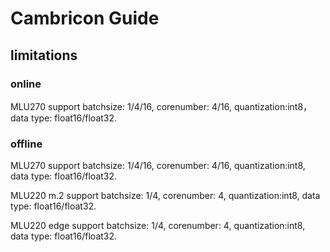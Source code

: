 # Cambricon Guide

## limitations

### online

  MLU270 support batchsize: 1/4/16, corenumber: 4/16, quantization:int8， data type: float16/float32.

### offline

  MLU270 support batchsize: 1/4/16, corenumber: 4/16, quantization:int8, data type: float16/float32.

  MLU220 m.2 support batchsize: 1/4, corenumber: 4, quantization:int8, data type: float16/float32.

  MLU220 edge support batchsize: 1/4, corenumber: 4, quantization:int8, data type: float16/float32.
